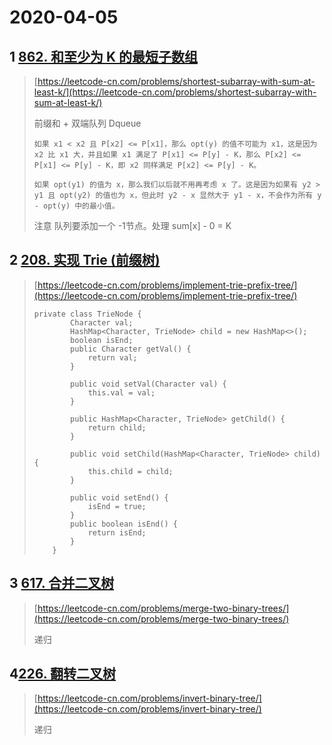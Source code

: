 # 2020-04-05

## 1 [862. 和至少为 K 的最短子数组](https://leetcode-cn.com/problems/shortest-subarray-with-sum-at-least-k/)

> [https://leetcode-cn.com/problems/shortest-subarray-with-sum-at-least-k/](https://leetcode-cn.com/problems/shortest-subarray-with-sum-at-least-k/)
>
> 前缀和 + 双端队列 Dqueue
>
> ```
> 如果 x1 < x2 且 P[x2] <= P[x1]，那么 opt(y) 的值不可能为 x1，这是因为 x2 比 x1 大，并且如果 x1 满足了 P[x1] <= P[y] - K，那么 P[x2] <= P[x1] <= P[y] - K，即 x2 同样满足 P[x2] <= P[y] - K。
>
> 如果 opt(y1) 的值为 x，那么我们以后就不用再考虑 x 了。这是因为如果有 y2 > y1 且 opt(y2) 的值也为 x，但此时 y2 - x 显然大于 y1 - x，不会作为所有 y - opt(y) 中的最小值。
> ```
>
> 注意 队列要添加一个 -1节点。处理  sum\[x\] - 0 = K

## 2 [208. 实现 Trie \(前缀树\)](https://leetcode-cn.com/problems/implement-trie-prefix-tree/)

> [https://leetcode-cn.com/problems/implement-trie-prefix-tree/](https://leetcode-cn.com/problems/implement-trie-prefix-tree/)
>
> ```
> private class TrieNode {
>         Character val;
>         HashMap<Character, TrieNode> child = new HashMap<>();
>         boolean isEnd;
>         public Character getVal() {
>             return val;
>         }
>
>         public void setVal(Character val) {
>             this.val = val;
>         }
>
>         public HashMap<Character, TrieNode> getChild() {
>             return child;
>         }
>
>         public void setChild(HashMap<Character, TrieNode> child) {
>             this.child = child;
>         }
>
>         public void setEnd() {
>             isEnd = true;
>         }
>         public boolean isEnd() {
>             return isEnd;
>         }
>     }
> ```

## 3 [617. 合并二叉树](https://leetcode-cn.com/problems/merge-two-binary-trees/)

> [https://leetcode-cn.com/problems/merge-two-binary-trees/](https://leetcode-cn.com/problems/merge-two-binary-trees/)
>
> 递归

## 4[226. 翻转二叉树](https://leetcode-cn.com/problems/invert-binary-tree/)

> [https://leetcode-cn.com/problems/invert-binary-tree/](https://leetcode-cn.com/problems/invert-binary-tree/)
>
> 递归



